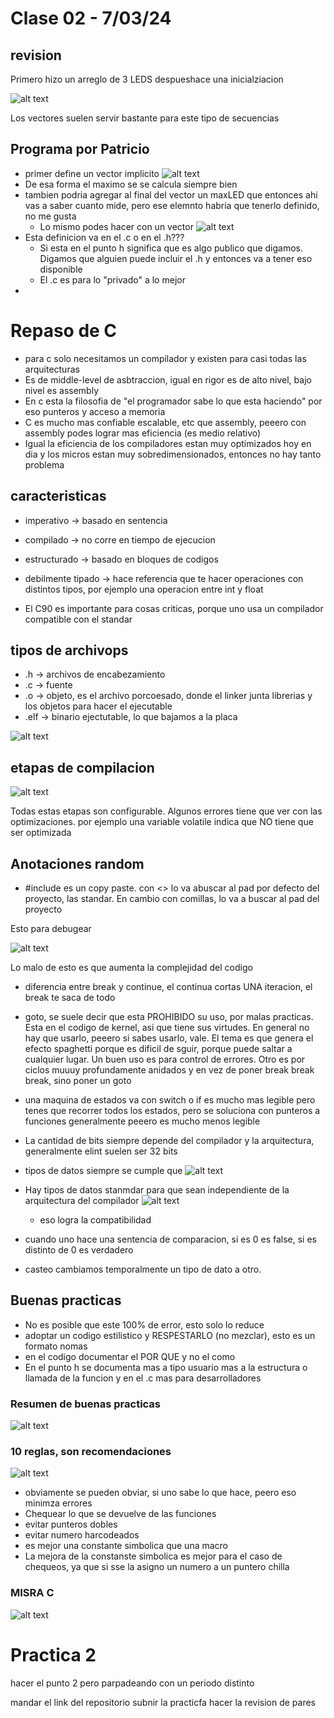 # Clase 02 - 7/03/24

## revision
Primero hizo un arreglo de 3 LEDS
despueshace una inicialziacion

![alt text](image.png)

Los vectores suelen servir bastante para este tipo de secuencias

## Programa por Patricio
- primer define un vector implicito
![alt text](image-2.png)
- De esa forma el maximo se se calcula siempre bien
- tambien podria agregar al final del vector un maxLED que entonces ahi vas a saber cuanto mide, pero ese elemnto habria que tenerlo definido, no me gusta
    - Lo mismo podes hacer con un vector
    ![alt text](image-3.png)
- Esta definicion va en el .c o en el .h??? 
    - Si esta en el punto h significa que es algo publico que digamos. Digamos que alguien puede incluir el .h y entonces va a tener eso disponible
    - El .c es para lo "privado" a lo mejor
-

# Repaso de C
- para c solo necesitamos un compilador y existen para casi todas las arquitecturas
- Es de middle-level de asbtraccion, igual en rigor es de alto nivel, bajo nivel es assembly
- En c esta la filosofia de  "el programador sabe lo que esta haciendo" por eso punteros y acceso a memoria
- C es mucho mas confiable escalable, etc que assembly, peeero con assembly podes lograr mas eficiencia (es medio relativo)
- Igual la eficiencia de los compiladores estan muy optimizados hoy en dia y los micros estan muy sobredimensionados, entonces no hay tanto problema 

## caracteristicas
- imperativo -> basado en sentencia
- compilado -> no corre en tiempo de ejecucion
- estructurado -> basado en bloques de codigos
- debilmente tipado -> hace referencia que te hacer operaciones con distintos tipos, por ejemplo una operacion entre int y float

- El C90 es importante para cosas criticas, porque uno usa un compilador compatible con el standar

## tipos de archivops
- .h -> archivos de encabezamiento
- .c -> fuente
- .o -> objeto, es el archivo porcoesado, donde el linker junta librerias y los objetos para hacer el ejecutable
- .elf -> binario ejectutable, lo que bajamos a la placa


![alt text](image-4.png)

## etapas de compilacion
![alt text](image-5.png)

Todas estas etapas son configurable. Algunos errores tiene que ver con las optimizaciones. por ejemplo una variable volatile indica que NO tiene que ser optimizada

## Anotaciones random

- #include es un copy paste. con <> lo va abuscar al pad por defecto del proyecto, las standar. En cambio con comillas, lo va a buscar al pad del proyecto

Esto para debugear

![alt text](image-6.png)

Lo malo de esto es que aumenta la complejidad del codigo

- diferencia entre break y continue, el continua cortas UNA iteracion, el break te saca de todo
- goto, se suele decir que esta PROHIBIDO su uso, por malas practicas. Esta en el codigo de kernel, asi que tiene sus virtudes. En general no hay que usarlo, peeero si sabes usarlo, vale. El tema es que genera el efecto spaghetti porque es dificil de sguir, porque puede saltar a cualquier lugar. Un buen uso es para control de errores. Otro es por ciclos muuuy profundamente anidados y en vez de poner break break break, sino poner un goto

- una maquina de estados va con switch o if es mucho mas legible pero tenes que recorrer todos los estados, pero se soluciona con punteros a funciones generalmente peeero es mucho menos legible

- La cantidad de bits siempre depende del compilador y la arquitectura, generalmente elint suelen ser 32 bits
- tipos de datos siempre se cumple que
![alt text](image-7.png)
- Hay tipos de datos stanmdar para que sean independiente de la arquitectura del compilador
![alt text](image-8.png)
    - eso logra la compatibilidad

- cuando uno hace una sentencia de comparacion, si es 0 es false, si es distinto de 0 es verdadero

- casteo cambiamos temporalmente un tipo de dato a otro.

## Buenas practicas
- No es posible que este 100% de error, esto solo lo reduce
- adoptar un codigo estilistico y RESPESTARLO (no mezclar), esto es un formato nomas
- en el codigo documentar el POR QUE y no el como
- En el punto h se documenta mas a tipo usuario mas a la estructura o llamada de la funcion y en el .c mas para desarrolladores

### Resumen de buenas practicas

![alt text](image-9.png)

### 10 reglas, son recomendaciones
![alt text](image-10.png)
- obviamente se pueden obviar, si uno sabe lo que hace, peero eso minimza errores
- Chequear lo que se devuelve de las funciones
- evitar punteros dobles
- evitar numero harcodeados
- es mejor una constante simbolica que una macro
- La mejora de la constanste simbolica es mejor para el caso de chequeos, ya que si sse la asigno un numero a un puntero chilla

### MISRA C
![alt text](image-11.png)

# Practica 2
hacer el punto 2 pero parpadeando con un periodo distinto

mandar el link del repositorio
subnir la practicfa
hacer la revision de pares